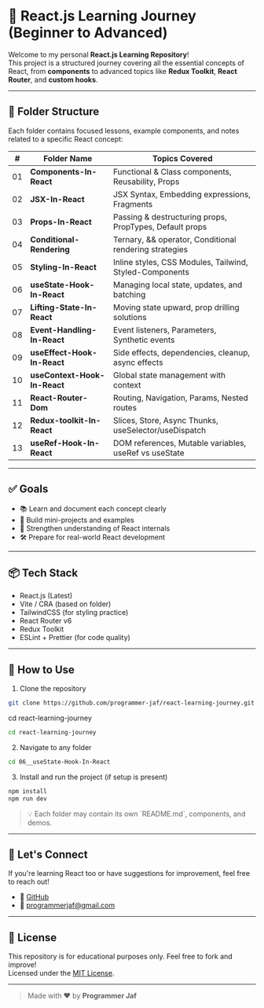 # 🚀 React.js Learning Journey (Beginner to Advanced)

Welcome to my personal **React.js Learning Repository**!  
This project is a structured journey covering all the essential concepts of React, from **components** to advanced topics like **Redux Toolkit**, **React Router**, and **custom hooks**.

---

## 📁 Folder Structure

Each folder contains focused lessons, example components, and notes related to a specific React concept:

| #   | Folder Name                  | Topics Covered                                          |
| --- | ---------------------------- | ------------------------------------------------------- |
| 01  | **Components-In-React**      | Functional & Class components, Reusability, Props       |
| 02  | **JSX-In-React**             | JSX Syntax, Embedding expressions, Fragments            |
| 03  | **Props-In-React**           | Passing & destructuring props, PropTypes, Default props |
| 04  | **Conditional-Rendering**    | Ternary, && operator, Conditional rendering strategies  |
| 05  | **Styling-In-React**         | Inline styles, CSS Modules, Tailwind, Styled-Components |
| 06  | **useState-Hook-In-React**   | Managing local state, updates, and batching             |
| 07  | **Lifting-State-In-React**   | Moving state upward, prop drilling solutions            |
| 08  | **Event-Handling-In-React**  | Event listeners, Parameters, Synthetic events           |
| 09  | **useEffect-Hook-In-React**  | Side effects, dependencies, cleanup, async effects      |
| 10  | **useContext-Hook-In-React** | Global state management with context                    |
| 11  | **React-Router-Dom**         | Routing, Navigation, Params, Nested routes              |
| 12  | **Redux-toolkit-In-React**   | Slices, Store, Async Thunks, useSelector/useDispatch    |
| 13  | **useRef-Hook-In-React**     | DOM references, Mutable variables, useRef vs useState   |

---

## ✅ Goals

- 📚 Learn and document each concept clearly
- 🧪 Build mini-projects and examples
- 🧠 Strengthen understanding of React internals
- 🛠️ Prepare for real-world React development

---

## 📦 Tech Stack

- React.js (Latest)
- Vite / CRA (based on folder)
- TailwindCSS (for styling practice)
- React Router v6
- Redux Toolkit
- ESLint + Prettier (for code quality)

---

## 📝 How to Use

1. Clone the repository

```bash
git clone https://github.com/programmer-jaf/react-learning-journey.git
```

cd react-learning-journey

```bash
cd react-learning-journey
```

2. Navigate to any folder

```bash
cd 06__useState-Hook-In-React
```

3. Install and run the project (if setup is present)

```bash
npm install
npm run dev

```

> 💡 Each folder may contain its own \`README.md\`, components, and demos.

---

## 🌟 Let's Connect

If you're learning React too or have suggestions for improvement, feel free to reach out!

- 🐙 [GitHub](https://github.com/programmer-jaf)
- 📧 programmerjaf@gmail.com

---

## 📌 License

This repository is for educational purposes only. Feel free to fork and improve!  
Licensed under the [MIT License](./LICENSE).

---

> Made with ❤️ by **Programmer Jaf**
